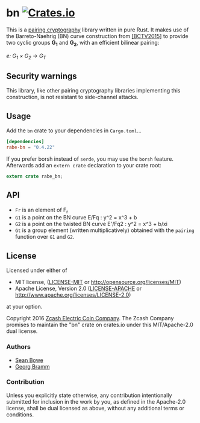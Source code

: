 # bn [![Crates.io](https://img.shields.io/crates/v/rabe-bn.svg)](https://crates.io/crates/rabe-bn)

This is a [pairing cryptography](https://en.wikipedia.org/wiki/Pairing-based_cryptography) library written in pure Rust. It makes use of the Barreto-Naehrig (BN) curve construction from [[BCTV2015]](https://eprint.iacr.org/2013/879.pdf) to provide two cyclic groups **G<sub>1</sub>** and **G<sub>2</sub>**, with an efficient bilinear pairing:

*e: G<sub>1</sub> × G<sub>2</sub> → G<sub>T</sub>*

## Security warnings

This library, like other pairing cryptography libraries implementing this construction, is not resistant to side-channel attacks.

## Usage

Add the `bn` crate to your dependencies in `Cargo.toml`...

```toml
[dependencies]
rabe-bn = "0.4.22"
```

If you prefer borsh instead of `serde`, you may use the `borsh` feature.
Afterwards add an `extern crate` declaration to your crate root:

```rust
extern crate rabe_bn;
```

## API

* `Fr` is an element of F<sub>r</sub>
* `G1` is a point on the BN curve E/Fq : y^2 = x^3 + b
* `G2` is a point on the twisted BN curve E'/Fq2 : y^2 = x^3 + b/xi
* `Gt` is a group element (written multiplicatively) obtained with the `pairing` function over `G1` and `G2`.

## License

Licensed under either of

 * MIT license, ([LICENSE-MIT](LICENSE-MIT) or http://opensource.org/licenses/MIT)
 * Apache License, Version 2.0 ([LICENSE-APACHE](LICENSE-APACHE) or http://www.apache.org/licenses/LICENSE-2.0)

at your option.

Copyright 2016 [Zcash Electric Coin Company](https://z.cash/). The Zcash Company promises to maintain the "bn" crate on crates.io under this MIT/Apache-2.0 dual license.

### Authors

* [Sean Bowe](https://github.com/ebfull)
* [Georg Bramm](https://github.com/georgbramm)

### Contribution

Unless you explicitly state otherwise, any contribution intentionally
submitted for inclusion in the work by you, as defined in the Apache-2.0
license, shall be dual licensed as above, without any additional terms or
conditions.
